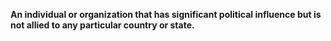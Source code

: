 **An individual or organization that has significant political influence but is not allied to any particular country or state.**

